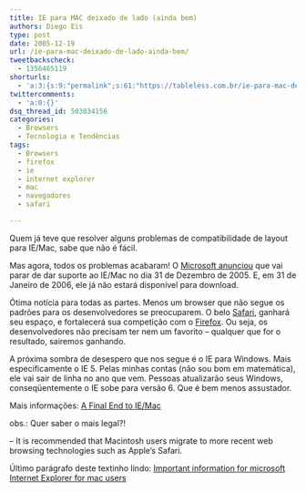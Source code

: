 ```yaml
---
title: IE para MAC deixado de lado (ainda bem)
authors: Diego Eis
type: post
date: 2005-12-19
url: /ie-para-mac-deixado-de-lado-ainda-bem/
tweetbackscheck:
  - 1356465119
shorturls:
  - 'a:3:{s:9:"permalink";s:61:"https://tableless.com.br/ie-para-mac-deixado-de-lado-ainda-bem";s:7:"tinyurl";s:26:"https://tinyurl.com/3zawy67";s:4:"isgd";s:19:"https://is.gd/hFCzb9";}'
twittercomments:
  - 'a:0:{}'
dsq_thread_id: 503034156
categories:
  - Browsers
  - Tecnologia e Tendências
tags:
  - Browsers
  - firefox
  - ie
  - internet explorer
  - mac
  - navegadores
  - safari

---
```

Quem já teve que resolver alguns problemas de compatibilidade de layout para IE/Mac, sabe que não é fácil.
  
Mas agora, todos os problemas acabaram! O [Microsoft anunciou][1] que vai parar de dar suporte ao IE/Mac no dia 31 de Dezembro de 2005. E, em 31 de Janeiro de 2006, ele já não estará disponível para download.

Ótima notícia para todas as partes. Menos um browser que não segue os padrões para os desenvolvedores se preocuparem. O belo [Safari][2], ganhará seu espaço, e fortalecerá sua competição com o [Firefox][3]. Ou seja, os desenvolvedores não precisam ter nem um favorito &#8211; qualquer que for o resultado, sairemos ganhando.

A próxima sombra de desespero que nos segue é o IE para Windows. Mais especificamente o IE 5. Pelas minhas contas (não sou bom em matemática), ele vai sair de linha no ano que vem. Pessoas atualizarão seus Windows, conseqüentemente o IE sobe para versão 6. Que é bem menos assustador.

Mais informações: [A Final End to IE/Mac][4]

obs.: Quer saber o mais legal?!
  
&#8211; It is recommended that Macintosh users migrate to more recent web browsing technologies such as Apple&#8217;s Safari.
  
Último parágrafo deste textinho lindo: [Important information for microsoft Internet Explorer for mac users][1]

 [1]: https://www.microsoft.com/mac/products/internetexplorer/internetexplorer.aspx?pid=internetexplorer
 [2]: https://www.apple.com/macosx/features/safari/
 [3]: https://getfirefox.com/
 [4]: https://webstandards.org/buzz/archive/2005_12.html#a000597
